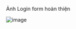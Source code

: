 Ảnh Login form hoàn thiện

![image](https://github.com/TrungHieu1812/LoginForm_Flutter/assets/117133479/aacaccc8-4e28-4d9d-bff3-f8f102d055cd)

